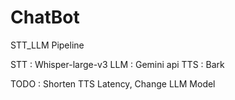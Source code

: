 # ChatBot

STT_LLM Pipeline

STT : Whisper-large-v3
LLM : Gemini api
TTS : Bark

TODO : Shorten TTS Latency, Change LLM Model
